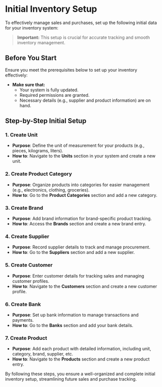 # Initial Inventory Setup

To effectively manage sales and purchases, set up the following initial data for your inventory system:

> **Important:** This setup is crucial for accurate tracking and smooth inventory management.

## Before You Start
Ensure you meet the prerequisites below to set up your inventory effectively:

- **Make sure that:**
    - Your system is fully updated.
    - Required permissions are granted.
    - Necessary details (e.g., supplier and product information) are on hand.

## Step-by-Step Initial Setup

### 1. Create Unit
- **Purpose**: Define the unit of measurement for your products (e.g., pieces, kilograms, liters).
- **How to**: Navigate to the **Units** section in your system and create a new unit.

### 2. Create Product Category
- **Purpose**: Organize products into categories for easier management (e.g., electronics, clothing, groceries).
- **How to**: Go to the **Product Categories** section and add a new category.

### 3. Create Brand
- **Purpose**: Add brand information for brand-specific product tracking.
- **How to**: Access the **Brands** section and create a new brand entry.

### 4. Create Supplier
- **Purpose**: Record supplier details to track and manage procurement.
- **How to**: Go to the **Suppliers** section and add a new supplier.

### 5. Create Customer
- **Purpose**: Enter customer details for tracking sales and managing customer profiles.
- **How to**: Navigate to the **Customers** section and create a new customer profile.

### 6. Create Bank
- **Purpose**: Set up bank information to manage transactions and payments.
- **How to**: Go to the **Banks** section and add your bank details.

### 7. Create Product
- **Purpose**: Add each product with detailed information, including unit, category, brand, supplier, etc.
- **How to**: Navigate to the **Products** section and create a new product entry.

By following these steps, you ensure a well-organized and complete initial inventory setup, streamlining future sales and purchase tracking.
